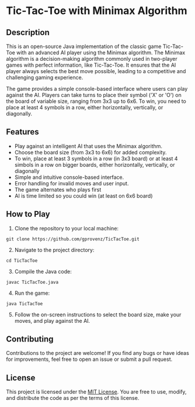 # Tic-Tac-Toe with Minimax Algorithm

## Description

This is an open-source Java implementation of the classic game Tic-Tac-Toe with an advanced AI player using the Minimax algorithm. The Minimax algorithm is a decision-making algorithm commonly used in two-player games with perfect information, like Tic-Tac-Toe. It ensures that the AI player always selects the best move possible, leading to a competitive and challenging gaming experience.

The game provides a simple console-based interface where users can play against the AI. Players can take turns to place their symbol ('X' or 'O') on the board of variable size, ranging from 3x3 up to 6x6. To win, you need to place at least 4 symbols in a row, either horizontally, vertically, or diagonally.

## Features

- Play against an intelligent AI that uses the Minimax algorithm.
- Choose the board size (from 3x3 to 6x6) for added complexity.
- To win, place at least 3 symbols in a row (in 3x3 board) or at least 4 simbols in a row on bigger boards, either horizontally, vertically, or diagonally
- Simple and intuitive console-based interface.
- Error handling for invalid moves and user input.
- The game alternates who plays first
- AI is time limited so you could win (at least on 6x6 board)

## How to Play

1. Clone the repository to your local machine:

```
git clone https://github.com/gprovenz/TicTacToe.git
```

2. Navigate to the project directory:

```
cd TicTacToe
```

3. Compile the Java code:

```
javac TicTacToe.java
```

4. Run the game:

```
java TicTacToe
```

5. Follow the on-screen instructions to select the board size, make your moves, and play against the AI.

## Contributing

Contributions to the project are welcome! If you find any bugs or have ideas for improvements, feel free to open an issue or submit a pull request.

## License

This project is licensed under the [MIT License](LICENSE). You are free to use, modify, and distribute the code as per the terms of this license.

